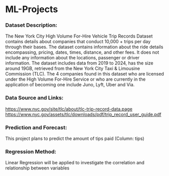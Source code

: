 # ML-Projects

### Dataset Description:
The New York City High Volume For-Hire Vehicle Trip Records Dataset contains details about companies that conduct 10,000 + trips per day through their bases. The dataset contains information about the ride details encompassing, pricing, dates, times, distance, and other fees. It does not include any information about the locations, passenger or driver information. The dataset includes data from 2019 to 2024, has the size around 19GB, retrieved from the New York City Taxi & Limousine Commission (TLC). The 4 companies found in this dataset who are licensed under the High Volume For-Hire Service or who are currently in the application of becoming one include Juno, Lyft, Uber and Via. 

### Data Source and Links:
https://www.nyc.gov/site/tlc/about/tlc-trip-record-data.page
https://www.nyc.gov/assets/tlc/downloads/pdf/trip_record_user_guide.pdf


### Prediction and Forecast:
This project plans to predict the amount of tips paid (Column: tips) 

### Regression Method:
Linear Regression will be applied to investigate the correlation and relationship between variables

